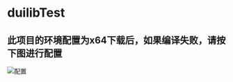 # duilibTest
## 此项目的环境配置为x64下载后，如果编译失败，请按下图进行配置

![配置](https://github.com/yangbizhen/duilibTest/images/config.png)
